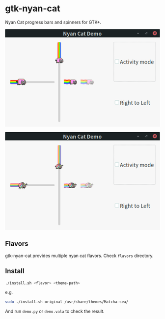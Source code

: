 # gtk-nyan-cat

Nyan Cat progress bars and spinners for GTK+.

![Original nyan cat thumbnail](thumbnail-original.png)

![Easter nyan cat thumbnail](thumbnail-easter.png)

## Flavors

gtk-nyan-cat provides multiple nyan cat flavors. Check `flavors` directory.

## Install

```sh
./install.sh <flavor> <theme-path>
```

e.g.

```sh
sudo ./install.sh original /usr/share/themes/Matcha-sea/
```

And run `demo.py` or `demo.vala` to check the result.
